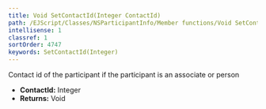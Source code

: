 ```yaml
---
title: Void SetContactId(Integer ContactId)
path: /EJScript/Classes/NSParticipantInfo/Member functions/Void SetContactId(Integer p_0)
intellisense: 1
classref: 1
sortOrder: 4747
keywords: SetContactId(Integer)
---
```



Contact id of the participant if the participant is an associate or person



* **ContactId:** Integer
* **Returns:** Void


